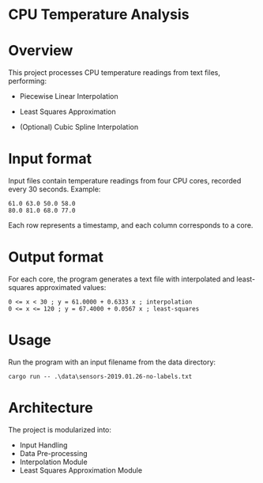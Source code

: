# CPU Temperature Analysis #

# Overview #

This project processes CPU temperature readings from text files, performing:
- Piecewise Linear Interpolation

- Least Squares Approximation

- (Optional) Cubic Spline Interpolation

# Input format #

Input files contain temperature readings from four CPU cores, recorded every 30 seconds. Example:
```
61.0 63.0 50.0 58.0
80.0 81.0 68.0 77.0
```
Each row represents a timestamp, and each column corresponds to a core.

# Output format #

For each core, the program generates a text file with interpolated and least-squares approximated values:
```
0 <= x < 30 ; y = 61.0000 + 0.6333 x ; interpolation
0 <= x <= 120 ; y = 67.4000 + 0.0567 x ; least-squares
```
# Usage #

Run the program with an input filename from the data directory:
```
cargo run -- .\data\sensors-2019.01.26-no-labels.txt
```
# Architecture #

The project is modularized into:

- Input Handling
- Data Pre-processing
- Interpolation Module
- Least Squares Approximation Module